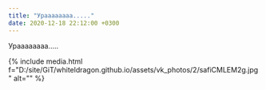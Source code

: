 ```yaml
---
title: "Ураааааааа....."
date: 2020-12-18 22:12:00 +0300
---
```


Ураааааааа.....

{% include media.html f="D:/site/GiT/whiteldragon.github.io/assets/vk_photos/2/safiCMLEM2g.jpg" alt="" %}

